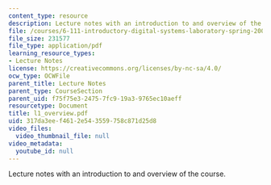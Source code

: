 ```yaml
---
content_type: resource
description: Lecture notes with an introduction to and overview of the course.
file: /courses/6-111-introductory-digital-systems-laboratory-spring-2006/317da3eef4612e543559758c871d25d8_l1_overview.pdf
file_size: 231577
file_type: application/pdf
learning_resource_types:
- Lecture Notes
license: https://creativecommons.org/licenses/by-nc-sa/4.0/
ocw_type: OCWFile
parent_title: Lecture Notes
parent_type: CourseSection
parent_uid: f75f75e3-2475-7fc9-19a3-9765ec10aeff
resourcetype: Document
title: l1_overview.pdf
uid: 317da3ee-f461-2e54-3559-758c871d25d8
video_files:
  video_thumbnail_file: null
video_metadata:
  youtube_id: null
---
```

Lecture notes with an introduction to and overview of the course.
